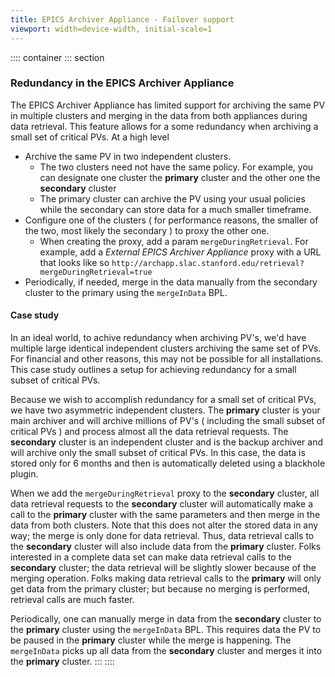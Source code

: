 ```yaml
---
title: EPICS Archiver Appliance - Failover support
viewport: width=device-width, initial-scale=1
---
```



:::: container
::: section
### Redundancy in the EPICS Archiver Appliance

The EPICS Archiver Appliance has limited support for archiving the same
PV in multiple clusters and merging in the data from both appliances
during data retrieval. This feature allows for a some redundancy when
archiving a small set of critical PVs. At a high level

-   Archive the same PV in two independent clusters.
    -   The two clusters need not have the same policy. For example, you
        can designate one cluster the **primary** cluster and the other
        one the **secondary** cluster
    -   The primary cluster can archive the PV using your usual policies
        while the secondary can store data for a much smaller timeframe.
-   Configure one of the clusters ( for performance reasons, the smaller
    of the two, most likely the secondary ) to proxy the other one.
    -   When creating the proxy, add a param `mergeDuringRetrieval`. For
        example, add a *External EPICS Archiver Appliance* proxy with a
        URL that looks like so
        `http://archapp.slac.stanford.edu/retrieval?mergeDuringRetrieval=true`
-   Periodically, if needed, merge in the data manually from the
    secondary cluster to the primary using the `mergeInData` BPL.

#### Case study

In an ideal world, to achive redundancy when archiving PV\'s, we\'d have
multiple large identical independent clusters archiving the same set of
PVs. For financial and other reasons, this may not be possible for all
installations. This case study outlines a setup for achieving redundancy
for a small subset of critical PVs.

Because we wish to accomplish redundancy for a small set of critical
PVs, we have two asymmetric independent clusters. The **primary**
cluster is your main archiver and will archive millions of PV\'s (
including the small subset of critical PVs ) and process almost all the
data retrieval requests. The **secondary** cluster is an independent
cluster and is the backup archiver and will archive only the small
subset of critical PVs. In this case, the data is stored only for 6
months and then is automatically deleted using a blackhole plugin.

When we add the `mergeDuringRetrieval` proxy to the **secondary**
cluster, all data retrieval requests to the **secondary** cluster will
automatically make a call to the **primary** cluster with the same
parameters and then merge in the data from both clusters. Note that this
does not alter the stored data in any way; the merge is only done for
data retrieval. Thus, data retrieval calls to the **secondary** cluster
will also include data from the **primary** cluster. Folks interested in
a complete data set can make data retrieval calls to the **secondary**
cluster; the data retrieval will be slightly slower because of the
merging operation. Folks making data retrieval calls to the **primary**
will only get data from the primary cluster; but because no merging is
performed, retrieval calls are much faster.

Periodically, one can manually merge in data from the **secondary**
cluster to the **primary** cluster using the `mergeInData` BPL. This
requires data the PV to be paused in the **primary** cluster while the
merge is happening. The `mergeInData` picks up all data from the
**secondary** cluster and merges it into the **primary** cluster.
:::
::::

